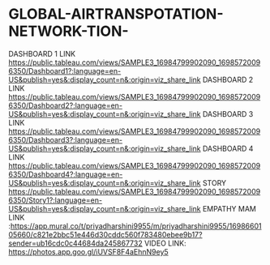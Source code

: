 # GLOBAL-AIRTRANSPOTATION-NETWORK-TION-
DASHBOARD 1 LINK https://public.tableau.com/views/SAMPLE3_16984799902090_16985720096350/Dashboard1?:language=en-US&publish=yes&:display_count=n&:origin=viz_share_link
DASHBOARD 2 LINK https://public.tableau.com/views/SAMPLE3_16984799902090_16985720096350/Dashboard2?:language=en-US&publish=yes&:display_count=n&:origin=viz_share_link
DASHBOARD 3 LINK https://public.tableau.com/views/SAMPLE3_16984799902090_16985720096350/Dashboard3?:language=en-US&publish=yes&:display_count=n&:origin=viz_share_link
DASHBOARD 4  LINK https://public.tableau.com/views/SAMPLE3_16984799902090_16985720096350/Dashboard4?:language=en-US&publish=yes&:display_count=n&:origin=viz_share_link
STORY       https://public.tableau.com/views/SAMPLE3_16984799902090_16985720096350/Story1?:language=en-US&publish=yes&:display_count=n&:origin=viz_share_link
EMPATHY MAM LINK :https://app.mural.co/t/priyadharshini9955/m/priyadharshini9955/1698660105660/c821e2bbc51e446d30cddc560f783480ebee9b17?sender=ub16cdc0c44684da245867732
VIDEO LINK: https://photos.app.goo.gl/iUVSF8F4aEhnN9ey5
